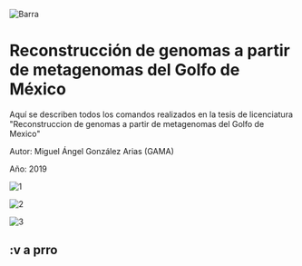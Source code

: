 ![Barra](https://user-images.githubusercontent.com/51969194/68169367-74d35c80-ff31-11e9-87e3-6dd06aa1737d.png)

# Reconstrucción de genomas a partir de metagenomas del Golfo de México
Aquí se describen todos los comandos realizados en la tesis de licenciatura "Reconstruccion de genomas a partir de metagenomas del Golfo de Mexico"

Autor: Miguel Ángel González Arias (GAMA)

Año: 2019



![1](https://user-images.githubusercontent.com/51969194/68169954-96cdde80-ff33-11e9-85a5-6c90c716227e.png)


![2](https://user-images.githubusercontent.com/51969194/68169955-96cdde80-ff33-11e9-9842-6fc91631095a.png)


![3](https://user-images.githubusercontent.com/51969194/68169952-96354800-ff33-11e9-9e68-cd8a4ce46524.png)

## :v a prro 

